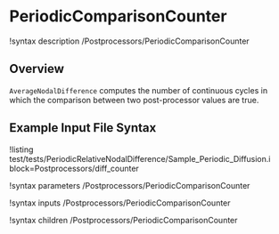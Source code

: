 # PeriodicComparisonCounter

!syntax description /Postprocessors/PeriodicComparisonCounter

## Overview

`AverageNodalDifference` computes the number of continuous cycles in which the comparison between two post-processor values are true.

## Example Input File Syntax

!listing test/tests/PeriodicRelativeNodalDifference/Sample_Periodic_Diffusion.i block=Postprocessors/diff_counter

!syntax parameters /Postprocessors/PeriodicComparisonCounter

!syntax inputs /Postprocessors/PeriodicComparisonCounter

!syntax children /Postprocessors/PeriodicComparisonCounter
